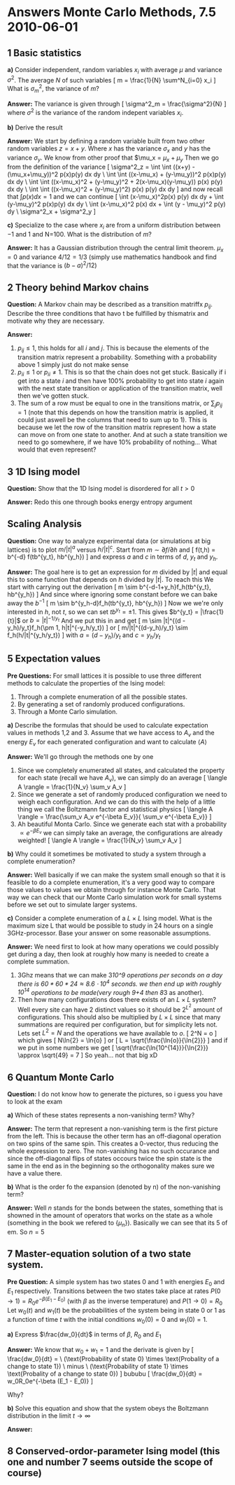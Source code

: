 # Answers Monte Carlo Methods, 7.5 2010-06-01
## 1 Basic statistics
__a)__ Consider independent, random variables $x_i$ with average $\mu$ and variance $\sigma^2$. The average $N$ of such variables
\[
 m = \frac{1}{N} \sum^N_{i=0} x_i
\]
What is $\sigma^2_m$, the variance of $m$?

__Answer:__ The variance is given through
\[
 \sigma^2_m = \frac{\sigma^2}{N}
\]
where $\sigma^2$ is the variance of the random indepent variables $x_i$.

__b)__ Derive the result

__Answer:__ We start by defining a random variable built  from two other random variables $z = x+y$. Where $x$ has the variance $\sigma_x$ and $y$ has the variance $\sigma_y$. We know from other proof that $\mu_x = $\mu_x +\mu_y$ Then we go from the definition of the variance
\[
\sigma^2_z = \int \int ((x+y) - (\mu_x+\mu_y))^2 p(x)p(y) dx dy \\
\int \int ((x-\mu_x) + (y-\mu_y))^2 p(x)p(y) dx dy \\
\int \int ((x-\mu_x)^2 + (y-\mu_y)^2 + 2(x-\mu_x)(y-\mu_y)) p(x) p(y) dx dy \\
\int \int ((x-\mu_x)^2 + (y-\mu_y)^2) p(x) p(y) dx dy
\]
and  now recall that $\int p(x) dx = 1$ and we can continue
\[
 \int (x-\mu_x)^2p(x) p(y) dx dy + \int (y-\mu_y)^2 p(x)p(y) dx dy \\
 \int (x-\mu_x)^2 p(x) dx + \int (y - \mu_y)^2 p(y) dy \\
 \sigma^2_x + \sigma^2_y
\]

__c)__ Specialize to the case where $x_i$ are from a uniform distribution between $-1$ and $1$ and N=100. What is the distribution of $m$?

__Answer:__ It has a Gaussian distribution through the central limit theorem. $\mu_x = 0$ and variance $4/12 = 1/3$ (simply use mathematics handbook and find that the variance is $(b-a)^2/12$)

## 2 Theory behind Markov chains
__Question:__ A Markov chain may be described as a transition matriffx $p_{ij}$. Describe  the three conditions that havo t be fulfilled by thismatrix and motivate why they are necessary.

__Answer:__
1. $p_{ij} \leq 1$, this holds for all $i$ and $j$. This is because the elements of the transition matrix represent a probability. Something with a probability above 1 simply just do not make sense
2. $p_{ii} \le 1$ or $p_{ii} \neq 1$. This is so that the chain does not get stuck. Basically if i get into a state $i$ and then have 100% probability to get into state $i$ again with the next state transition or application of the transition matrix, well then we've gotten stuck.
3. The sum of a row must be equal to one in the transitions matrix, or $\sum_j p_{ij} = 1$ (note that this depends on how the transition matrix is applied, it could just aswell be the columns that need to sum up to 1). This is because we let the row of the transition matrix represent how a state can move on from one state to another. And at such a state transition we need to go somewhere, if we have 10% probability of nothing... What would that even represent?

## 3 1D Ising model
__Question:__ Show that the 1D Ising model is disordered for all $t \gt 0$

__Answer:__ Redo this one through books energy entropy argument

## Scaling Analysis
__Question:__ One way to analyze experimental data (or simulations at big lattices) is to plot $m/|t|^a$ versus $h/|t|^c$. Start from $m \sim \partial f / \partial h$ and
\[
f(t,h) = b^{-d} f(tb^{y_t}, hb^{y_h})
\]
and express $a$ and $c$ in terms of $d$, $y_t$ and $y_h$.

__Answer:__ The goal here is to  get an expression for $m$ divided by $|t|$ and equal this to some function that depends on $h$ divided by $|t|$. To reach this We start with carrying out the derivation
\[
 m \sim b^{-d-1+y_h}f_h(tb^{y_t}, hb^{y_h})
\]
And since where ignoring some constant before we can bake away the $b^{-1}$
\[
 m \sim b^{y_h-d}f_h(tb^{y_t}, hb^{y_h})
\]
Now we we're only interested in $h$, not $t$, so we can set $tb^{y_t} = \pm 1$. This gives $b^{y_t} = |\frac{1}{t}|$ or $b = |t|^{-1/y_t}$ And we put this in and get
\[
 m \sim |t|^{(d - y_h)/y_t}f_h(\pm 1, h|t|^{-y_h/y_t})
\]
or
\[
 m/|t|^{(d-y_h)/y_t} \sim f_h(h/|t|^{y_h/y_t})
\]
with $a = (d-y_h)/y_t$ and $c = y_h/y_t$

## 5 Expectation values
__Pre Questions:__ For small lattices it is possible to use three different methods to calculate the properties of the Ising model:
1. Through a complete enumeration of all the possible states.
2. By generating a set of randomly produced configurations.
3. Through a Monte Carlo simulation.

__a)__ Describe the formulas that should be used to calculate expectation values in methods 1,2 and 3. Assume that we have access to $A_v$ and the energy $E_v$ for each generated configuration and want to calculate $\langle A \rangle$

__Answer:__  We'll go through the methods one by one
1. Since we completely enumerated all states, and calculated the property for each state (recall we have $A_v$), we can simply do an average
\[
 \langle A \rangle = \frac{1}{N_v} \sum_v A_v
\]
2. Since we generate a set of randomly produced configuration we need to weigh each configuration. And we can do this with the help of a little thing we call the Boltzmann factor and statistical physics
\[
 \langle A \rangle = \frac{\sum_v A_v e^{-\beta E_v}}{ \sum_v e^{-\beta E_v}}
\]
3. Ah beautiful Monta Carlo. Since we generate each stat with a probability $\propto e^{-\beta E_v}$ we can simply take an average, the configurations are already weighted!
\[
 \langle A \rangle = \frac{1}{N_v} \sum_v A_v
\]

__b)__ Why could it sometimes be motivated to study a system through a complete enumeration?

__Answer:__ Well basically if we can make the system small enough so that it is feasible to do a complete enumeration, it's a very good way to compare those values to values we obtain through for instance Monte Carlo. That way we can check that our Monte Carlo simulation work for small systems before we set out to simulate larger systems.

__c)__ Consider a complete enumeration of a $L \times L$ Ising model. What is the maximum size L that would be possible to study in 24 hours on a single 3GHz-processor. Base your answer on some reasonable assumptions.

__Answer:__ We need first to look at how many operations we could possibly get during a day, then look at roughly how many is needed to create a complete summation.
1. 3Ghz means that we can make 3*10^9 operations per seconds on a day there is $60*60*24 \approx 8.6 \cdot 10^4$ seconds. we then end up with roughly $10^{14}$ operations to be made(very rough 9+4 then 8*3 as another).
2. Then how many configurations does there exists of an $L \times L$ system? Well every site can have 2 distinct values so it should be $2^{L^2}$ amount of configurations. This should also be multiplied by $L\times L$ since that many summations are required per configuration, but for simplicity lets not. Lets set $L^2 =N$ and the operations we have available to $o$.
\[
2^N = o
\]
which gives
\[
N\ln{2} =  \ln{o}
\]
or
\[
 L = \sqrt{\frac{\ln{o}}{\ln{2}}}
\]
and if we put in some numbers we get
\[
\sqrt{\frac{\ln{10^{14}}}{\ln{2}}} \approx \sqrt{49} = 7
\]
So yeah... not that big xD

## 6 Quantum Monte Carlo
__Question:__ I do not know how to generate the pictures, so i guess you have to look at the exam

__a)__ Which of these states represents a non-vanishing term? Why?

__Answer:__ The term that represent a non-vanishing term is the first picture from the left. This is because the other term has an off-diagonal operation on two spins of the same spin. This creates a 0-vector, thus reducing the whole expression to zero. The non-vanishing has no such occurance and since the off-diagonal flips of states occours twice the spin state is the same in the end as in the beginning so the orthogonality makes sure we have a value there.

__b)__ What is the order fo the expansion (denoted by n) of the non-vanishing term?

__Answer:__ Well $n$ stands for the bonds between the states, something that is showned in the amount of operators that works on the state as a whole (something in the book we refered to {$\mu_n$}). Basically we can see that its 5 of em. So $n=5$

## 7 Master-equation solution of a two state system.
__Pre Question:__  A simple system has two states 0 and 1 with energies $E_0$ and $E_1$ respectively. Transitions between the two states take place at rates $P(0 \to 1) = R_0 e^{-\beta(E_1-E_0)}$ (with $\beta$ as the inverse temperature) and $P(1 \to 0 ) = R_0$ Let $w_0(t)$ and $w_1(t)$ be the probabilities of the system being in state 0 or 1 as a function of time $t$ with the initial conditions $w_0(0)=0$ and $w_1(0) = 1$.

__a)__ Express $\frac{dw_0}{dt}$ in terms of $\beta$, $R_0$ and $E_1$

__Answer:__ We know that $w_0 + w_1 = 1$ and the derivate is given by
\[
\frac{dw_0}{dt} = \\
(\text{Probability of state 0} \times \text{Probality of a change to state 1}) \\
minus \\
(\text{Probability of state 1} \times \text{Probality of a change to state 0})
\]
bububu
\[
\frac{dw_0}{dt} = w_0R_0e^{-\beta (E_1 - E_0)}
\]

Why?



__b)__ Solve this equation and show that the system obeys the Boltzmann distribution in the limit $t \to \infty$

__Answer:__

## 8 Conserved-ordor-parameter Ising model (this one and number 7 seems outside the scope of course)
